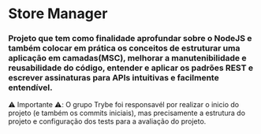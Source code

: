 # Store Manager

### Projeto que tem como finalidade aprofundar sobre o NodeJS e também colocar em prática os conceitos de estruturar uma aplicação em camadas(MSC), melhorar a manutenibilidade e reusabilidade do código, entender e aplicar os padrões REST e escrever assinaturas para APIs intuitivas e facilmente entendível.

:warning: Importante :warning:: O grupo Trybe foi responsavél por realizar o inicio do projeto (e também os commits iniciais), mas precisamente a estrutura do projeto e configuração dos tests para a avaliação do projeto.